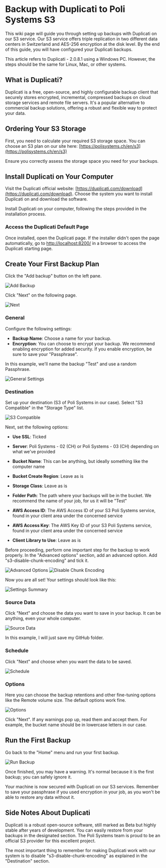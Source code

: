 # Backup with Duplicati to Poli Systems S3

This wiki page will guide you through setting up backups with Duplicati on our S3 service. Our S3 service offers triple replication in two different data centers in Switzerland and AES-256 encryption at the disk level. By the end of this guide, you will have configured your Duplicati backups.

This article refers to Duplicati - 2.0.8.1 using a Windows PC. However, the steps should be the same for Linux, Mac, or other systems.

## What is Duplicati?

Duplicati is a free, open-source, and highly configurable backup client that securely stores encrypted, incremental, compressed backups on cloud storage services and remote file servers. It's a popular alternative to commercial backup solutions, offering a robust and flexible way to protect your data.

## Ordering Your S3 Storage

First, you need to calculate your required S3 storage space. You can choose an S3 plan on our site here: [https://polisystems.ch/en/s3](https://polisystems.ch/en/s3)

Ensure you correctly assess the storage space you need for your backups.

## Install Duplicati on Your Computer

Visit the Duplicati official website: [https://duplicati.com/download](https://duplicati.com/download). Choose the system you want to install Duplicati on and download the software.

Install Duplicati on your computer, following the steps provided in the installation process.

### Access the Duplicati Default Page

Once installed, open the Duplicati page. If the installer didn't open the page automatically, go to [http://localhost:8200/](http://localhost:8200/) in a browser to access the Duplicati starting page.

## Create Your First Backup Plan

Click the "Add backup" button on the left pane.

![Add Backup](https://i.imgur.com/OLSEBIU.png)

Click "Next" on the following page.

![Next](https://i.imgur.com/Nr2Gmw4.png)

### General

Configure the following settings:
- **Backup Name**: Choose a name for your backup.
- **Encryption**: You can choose to encrypt your backup. We recommend enabling encryption for added security. If you enable encryption, be sure to save your "Passphrase".

In this example, we'll name the backup "Test" and use a random Passphrase.

![General Settings](https://i.imgur.com/5ojOcHQ.png)

### Destination

Set up your destination (S3 of Poli Systems in our case). Select "S3 Compatible" in the "Storage Type" list.

![S3 Compatible](https://i.imgur.com/hKanLho.png)

Next, set the following options:

- **Use SSL**: Ticked

- **Server**: Poli Systems - 02 (CH) or Poli Systems - 03 (CH) depending on what we've provided

- **Bucket Name**: This can be anything, but ideally something like the computer name

- **Bucket Create Region**: Leave as is

- **Storage Class**: Leave as is

- **Folder Path**: The path where your backups will be in the bucket. We recommend the name of your job, for us it will be "Test"

- **AWS Access ID**: The AWS Access ID of your S3 Poli Systems service, found in your client area under the concerned service

- **AWS Access Key**: The AWS Key ID of your S3 Poli Systems service, found in your client area under the concerned service

- **Client Library to Use**: Leave as is


Before proceeding, perform one important step for the backup to work properly. In the "Advanced options" section, add an advanced option. Add "s3-disable-chunk-encoding" and tick it.

![Advanced Options](https://i.imgur.com/etVGdcN.png)
![Disable Chunk Encoding](https://i.imgur.com/OfixPBQ.png)

Now you are all set! Your settings should look like this:

![Settings Summary](https://i.imgur.com/Wss5u5Q.png)

### Source Data

Click "Next" and choose the data you want to save in your backup. It can be anything, even your whole computer.

![Source Data](https://i.imgur.com/Wqzd8WA.png)

In this example, I will just save my GitHub folder.

### Schedule

Click "Next" and choose when you want the data to be saved.

![Schedule](https://i.imgur.com/SNErbwf.png)

### Options

Here you can choose the backup retentions and other fine-tuning options like the Remote volume size. The default options work fine.

![Options](https://i.imgur.com/p3edKta.png)

Click "Next". If any warnings pop up, read them and accept them. For example, the bucket name should be in lowercase letters in our case.

## Run the First Backup

Go back to the "Home" menu and run your first backup.

![Run Backup](https://i.imgur.com/3rUk0lP.png)

Once finished, you may have a warning. It's normal because it is the first backup; you can safely ignore it.

Your machine is now secured with Duplicati on our S3 services. Remember to save your passphrase if you used encryption in your job, as you won't be able to restore any data without it.

## Side Notes About Duplicati

Duplicati is a robust open-source software, still marked as Beta but highly stable after years of development. You can easily restore from your backups in the designated section. The Poli Systems team is proud to be an official S3 provider for this excellent project.

The most important thing to remember for making Duplicati work with our system is to disable "s3-disable-chunk-encoding" as explained in the "Destination" section.